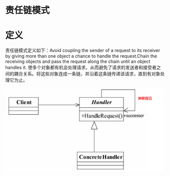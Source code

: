 # 责任链模式

# 定义
责任链模式定义如下：Avoid coupling the sender of a request to its receiver by giving more than one object a chance to
handle the request.Chain the receiving objects and pass the request along the chain until an object handles it.
使多个对象都有机会处理请求，从而避免了请求的发送者和接受者之间的耦合关系。将这些对象连成一条链，并沿着这条链传递该请求，直到有对象处理它为止。

![责任链模式 图](责任链模式.png)

























##  











